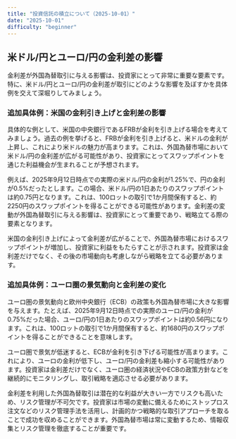 ```yaml
---
title: "投資信託の積立について（2025-10-01）"
date: "2025-10-01"
difficulty: "beginner"
---
```


## 米ドル/円とユーロ/円の金利差の影響

金利差が外国為替取引に与える影響は、投資家にとって非常に重要な要素です。特に、米ドル/円とユーロ/円の金利差が取引にどのような影響を及ぼすかを具体例を交えて深堀りしてみましょう。

### 追加具体例：米国の金利引き上げと金利差の影響

具体的な例として、米国の中央銀行であるFRBが金利を引き上げる場合を考えてみましょう。過去の例を挙げると、FRBが金利を引き上げると、米ドルの金利が上昇し、これにより米ドルの魅力が高まります。これは、外国為替市場において米ドル/円の金利差が広がる可能性があり、投資家にとってスワップポイントを通じた利益機会が生まれることが予想されます。

例えば、2025年9月12日時点での実際の米ドル/円の金利が1.25%で、円の金利が0.5%だったとします。この場合、米ドル/円の1日あたりのスワップポイントは約0.75円となります。これは、100ロットの取引で1か月間保有すると、約2250円のスワップポイントを得ることができる可能性があります。金利差の変動が外国為替取引に与える影響は、投資家にとって重要であり、戦略立てる際の要素となります。

米国の金利引き上げによって金利差が広がることで、外国為替市場におけるスワップポイントが増加し、投資家に利益をもたらすことが示されます。投資家は金利差だけでなく、その後の市場動向も考慮しながら戦略を立てる必要があります。

### 追加具体例：ユーロ圏の景気動向と金利差の変化

ユーロ圏の景気動向と欧州中央銀行（ECB）の政策も外国為替市場に大きな影響を与えます。たとえば、2025年9月12日時点での実際のユーロ/円の金利が0.75%だった場合、ユーロ/円の1日あたりのスワップポイントは約0.56円になります。これは、100ロットの取引で1か月間保有すると、約1680円のスワップポイントを得ることができることを意味します。

ユーロ圏で景気が低迷すると、ECBが金利を引き下げる可能性が高まります。これにより、ユーロの金利が低下し、ユーロ/円の金利差も縮小する可能性があります。投資家は金利差だけでなく、ユーロ圏の経済状況やECBの政策方針などを継続的にモニタリングし、取引戦略を適応させる必要があります。

金利差を利用した外国為替取引は潜在的な利益が大きい一方でリスクも高いため、リスク管理が不可欠です。投資家は市場の変動に備えるためにストップロス注文などのリスク管理手法を活用し、計画的かつ戦略的な取引アプローチを取ることで成功を収めることができます。外国為替市場は常に変動するため、情報収集とリスク管理を徹底することが重要です。

